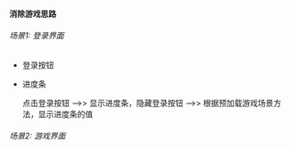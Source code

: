 #### 消除游戏思路

###### 场景1: 登录界面

* 登录按钮

* 进度条

  点击登录按钮  -->> 显示进度条，隐藏登录按钮 -->> 根据预加载游戏场景方法，显示进度条的值

###### 场景2: 游戏界面

